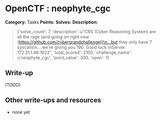 # OpenCTF : neophyte_cgc

**Category:** Tasks
**Points:** 
**Solves:** 
**Description:**

> {'solve_count': 7, 'description': u"CRS (Cyber Reasoning System) are all the rage (and going on right now (<https://github.com/cybergrandchallenge))\n...but> they only have 7 syscalls\n....we're giving you 190. Good luck.\nServer: 172.31.1.46:1622", 'total_scored': 2100, 'challenge_name': u'neophyte_cgc', 'point_value': 300, 'open': 1}

## Write-up

(TODO)

## Other write-ups and resources

* none yet
